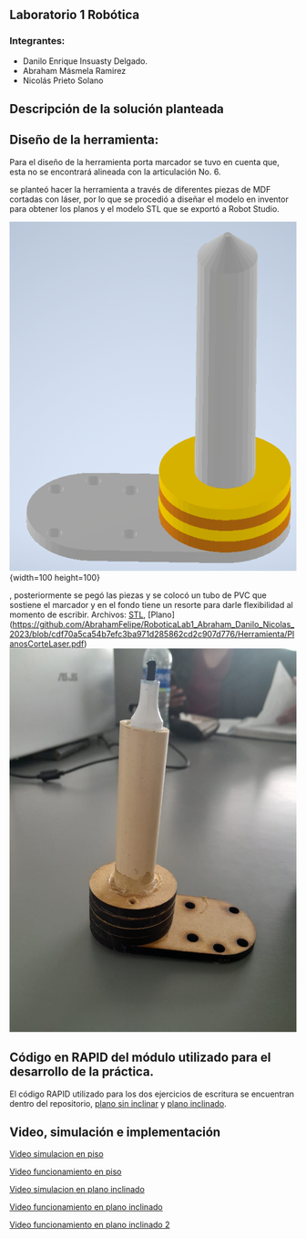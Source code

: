 ## Laboratorio 1 Robótica
### Integrantes: 
- Danilo Enrique Insuasty Delgado.
- Abraham Másmela Ramirez
- Nicolás Prieto Solano
## Descripción de la solución planteada
## Diseño de la herramienta:
Para el diseño de la herramienta porta marcador se tuvo en cuenta que, esta no se encontrará alineada con la articulación No. 6.


se planteó hacer la herramienta a través de diferentes piezas de MDF cortadas con láser, por lo que se procedió a diseñar el modelo en inventor para obtener los planos y el modelo STL que se exportó a Robot Studio.

![Herramienta Inventor](https://github.com/AbrahamFelipe/RoboticaLab1_Abraham_Danilo_Nicolas_2023/blob/main/Herramienta/herramientaInventor.PNG){width=100 height=100}

, posteriormente se pegó las piezas y se colocó un tubo de PVC que sostiene el marcador y en el fondo tiene un resorte para darle flexibilidad al momento de escribir. Archivos: [STL](https://github.com/AbrahamFelipe/RoboticaLab1_Abraham_Danilo_Nicolas_2023/blob/cdf70a5ca54b7efc3ba971d285862cd2c907d776/Herramienta/Herramienta.stl), 
[Plano] (https://github.com/AbrahamFelipe/RoboticaLab1_Abraham_Danilo_Nicolas_2023/blob/cdf70a5ca54b7efc3ba971d285862cd2c907d776/Herramienta/PlanosCorteLaser.pdf)
![Herramienta usada](https://github.com/AbrahamFelipe/RoboticaLab1_Abraham_Danilo_Nicolas_2023/blob/main/Herramienta/image_2023-03-10_141452888.png)
## Código en RAPID del módulo utilizado para el desarrollo de la práctica.
El código RAPID utilizado para los dos ejercicios de escritura se encuentran dentro del repositorio, [plano sin inclinar]() y [plano inclinado](https://github.com/AbrahamFelipe/RoboticaLab1_Abraham_Danilo_Nicolas_2023/tree/main/Paths-CodigoRAPID/Codigo%20RAPID%20plano%20inclinado).
## Video, simulación e implementación
[Video simulacion en piso](https://github.com/AbrahamFelipe/RoboticaLab1_Abraham_Danilo_Nicolas_2023/blob/main/VideosSimulacionImplementacion/Simulacion_Escritura_En_piso.mp4)

[Video funcionamiento en piso](https://github.com/AbrahamFelipe/RoboticaLab1_Abraham_Danilo_Nicolas_2023/blob/main/VideosSimulacionImplementacion/Implementacion_Piso_Persp1.mp4)

[Video simulacion en plano inclinado](https://youtu.be/7Xnhduqu580)

[Video funcionamiento en plano inclinado](https://github.com/AbrahamFelipe/RoboticaLab1_Abraham_Danilo_Nicolas_2023/blob/main/VideosSimulacionImplementacion/Implementacion_Inclinacion_Persp1.mp4)

[Video funcionamiento en plano inclinado 2](https://github.com/AbrahamFelipe/RoboticaLab1_Abraham_Danilo_Nicolas_2023/blob/main/VideosSimulacionImplementacion/Implementacion_Inclinacion_Persp2.mp4)
